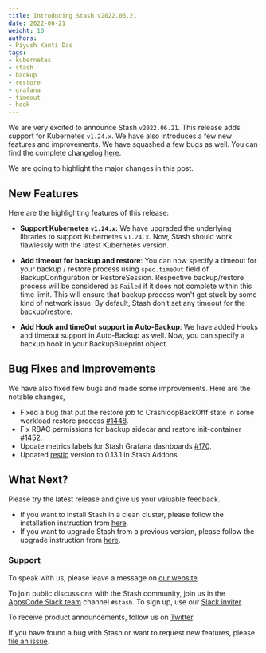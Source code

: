 ```yaml
---
title: Introducing Stash v2022.06.21
date: 2022-06-21
weight: 10
authors:
- Piyush Kanti Das
tags:
- kubernetes
- stash
- backup
- restore
- grafana
- timeout
- hook
---
```


We are very excited to announce Stash `v2022.06.21`. This release adds support for Kubernetes `v1.24.x`. We have also introduces a few new features and improvements. We have squashed a few bugs as well. You can find the complete changelog [here](https://github.com/stashed/CHANGELOG/blob/master/releases/v2022.06.21/README.md).

We are going to highlight the major changes in this post.

## New Features

Here are the highlighting features of this release:

- **Support Kubernetes `v1.24.x`:** We have upgraded the underlying libraries to support Kubernetes `v1.24.x`. Now, Stash should work flawlessly with the latest Kubernetes version.
- **Add timeout for backup and restore**: You can now specify a timeout for your backup / restore process using `spec.timeOut` field of BackupConfiguration or RestoreSession. Respective backup/restore process will be considered as `Failed` if it does not complete within this time limit. This will ensure that backup process won't get stuck by some kind of network issue. By default, Stash don’t set any timeout for the backup/restore.

- **Add Hook and timeOut support in Auto-Backup**: We have added Hooks and timeout support in Auto-Backup as well. Now, you can specify a backup hook in your BackupBlueprint object.

## Bug Fixes and Improvements

We have also fixed few bugs and made some improvements. Here are the notable changes,

- Fixed a bug that put the restore job to CrashloopBackOfff state in some workload restore process [#1448](https://github.com/stashed/stash/pull/1448).
- Fix RBAC permissions for backup sidecar and restore init-container [#1452](https://github.com/stashed/stash/pull/1452).
- Update metrics labels for Stash Grafana dashboards [#170](https://github.com/stashed/apimachinery/pull/170).
- Updated [restic](https://github.com/restic/restic) version to 0.13.1 in Stash Addons.

## What Next?

Please try the latest release and give us your valuable feedback.

- If you want to install Stash in a clean cluster, please follow the installation instruction from [here](https://stash.run/docs/v2022.06.21/setup/).
- If you want to upgrade Stash from a previous version, please follow the upgrade instruction from [here](https://stash.run/docs/v2022.06.21/setup/upgrade/).

### Support

To speak with us, please leave a message on [our website](https://appscode.com/contact/).

To join public discussions with the Stash community, join us in the [AppsCode Slack team](https://appscode.slack.com/messages/C8NCX6N23/details/) channel `#stash`. To sign up, use our [Slack inviter](https://slack.appscode.com/).

To receive product announcements, follow us on [Twitter](https://twitter.com/KubeStash).

If you have found a bug with Stash or want to request new features, please [file an issue](https://github.com/stashed/project/issues/new).
